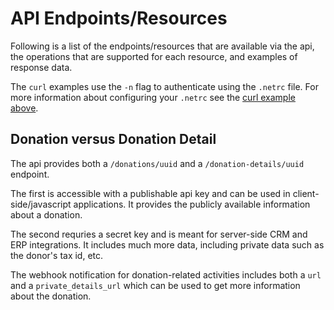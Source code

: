 
# API Endpoints/Resources

Following is a list of the endpoints/resources that are available via the api,
the operations that are supported for each resource, and examples of response
data.

The `curl` examples use the `-n` flag to authenticate using the `.netrc` file.
For more information about configuring your `.netrc` see the [curl example
above](/#curl-example).

## Donation versus Donation Detail

The api provides both a `/donations/uuid` and a `/donation-details/uuid`
endpoint.

The first is accessible with a publishable api key and can be used in
client-side/javascript applications. It provides the publicly available
information about a donation.

The second requries a secret key and is meant for server-side CRM and ERP
integrations. It includes much more data, including private data such as the
donor's tax id, etc.

The webhook notification for donation-related activities includes both a `url`
and a `private_details_url` which can be used to get more information about the
donation.

